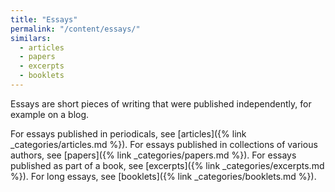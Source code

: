 ```yaml
---
title: "Essays"
permalink: "/content/essays/"
similars:
  - articles
  - papers
  - excerpts
  - booklets
---
```


Essays are short pieces of writing that were published independently, for example on a blog.

For essays published in periodicals, see [articles]({% link _categories/articles.md %}). For essays published in collections of various authors, see [papers]({% link _categories/papers.md %}). For essays published as part of a book, see [excerpts]({% link _categories/excerpts.md %}). For long essays, see [booklets]({% link _categories/booklets.md %}).
